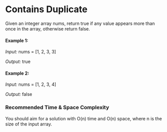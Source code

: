 # Contains Duplicate

Given an integer array nums, return true if any value appears more than once in the array, 
otherwise return false.

#### Example 1:

*Input:* nums = [1, 2, 3, 3]

*Output:* true

#### Example 2:

*Input:* nums = [1, 2, 3, 4]

*Output:* false


### Recommended Time & Space Complexity
You should aim for a solution with O(n) time and O(n) space, where n is the size of the input array.

